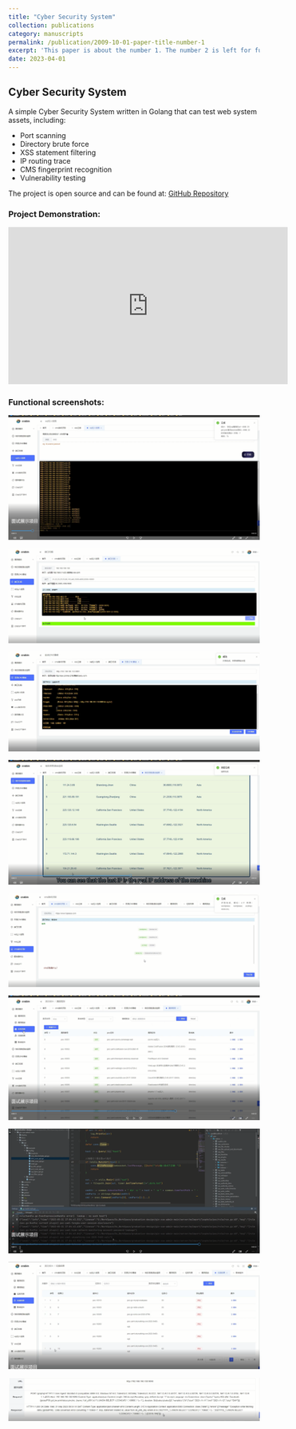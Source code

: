 ```yaml
---
title: "Cyber Security System"
collection: publications
category: manuscripts
permalink: /publication/2009-10-01-paper-title-number-1
excerpt: 'This paper is about the number 1. The number 2 is left for future work.'
date: 2023-04-01
---
```


## Cyber Security System

A simple Cyber Security System written in Golang that can test web system assets, including:

- Port scanning
- Directory brute force
- XSS statement filtering
- IP routing trace
- CMS fingerprint recognition
- Vulnerability testing

The project is open source and can be found at: [GitHub Repository](https://github.com/crabin/graduation-design)

### Project Demonstration:

<iframe width="560" height="315" src="https://www.youtube.com/embed/0xJkauMfK5I" frameborder="0" allow="accelerometer; autoplay; encrypted-media; gyroscope; picture-in-picture" allowfullscreen></iframe>

### Functional screenshots:

![image](https://github.com/crabin/graduation-design/blob/master/images/1.png)

![image](https://github.com/crabin/graduation-design/blob/master/images/2.png)

![image](https://github.com/crabin/graduation-design/blob/master/images/3.png)

![image](https://github.com/crabin/graduation-design/blob/master/images/4.png)

![image](https://github.com/crabin/graduation-design/blob/master/images/5.png)

![image](https://github.com/crabin/graduation-design/blob/master/images/6.png)

![image](https://github.com/crabin/graduation-design/blob/master/images/7.png)

![image](https://github.com/crabin/graduation-design/blob/master/images/8.png)

![image](https://github.com/crabin/graduation-design/blob/master/images/9.png)